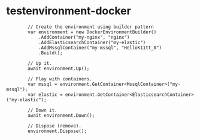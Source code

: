 # testenvironment-docker

            // Create the environment using builder pattern
            var environment = new DockerEnvironmentBuilder()
                .AddContainer("my-nginx", "nginx")
                .AddElasticsearchContainer("my-elastic")
                .AddMssqlContainer("my-mssql", "HelloK11tt_0")
                .Build();

            // Up it.
            await environment.Up();

            // Play with containers.
            var mssql = environment.GetContainer<MssqlContainer>("my-mssql");
            var elastic = environment.GetContainer<ElasticsearchContainer>("my-elastic");

            // Down it.
            await environment.Down();

            // Dispose (remove).
            environment.Dispose();
